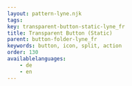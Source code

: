```yaml
---
layout: pattern-lyne.njk
tags: 
key: transparent-button-static-lyne_fr
title: Transparent Button (Static)
parent: button-folder-lyne_fr
keywords: button, icon, split, action
order: 130
availablelanguages: 
    - de
    - en
---
```


